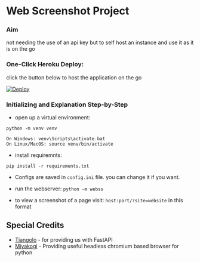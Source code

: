 # Web Screenshot Project

### Aim
not needing the use of an api key but to self host an instance and use it as it is on the go


### One-Click Heroku Deploy:
click the button below to host the application on the go

[![Deploy](https://www.herokucdn.com/deploy/button.svg)](https://heroku.com/deploy?template=https://github.com/OpenRestfulAPI/web-ss-project.git)

### Initializing and Explanation Step-by-Step

- open up a virtual environment:
```
python -m venv venv

On Windows: venv\Scripts\activate.bat
On Linux/MacOS: source venv/bin/activate

```

- install requiremnts:
```
pip install -r requirements.txt
```

- Configs are saved in `config.ini` file. you can change it if you want.

- run the webserver: `python -m webss`

- to view a screenshot of a page visit: `host:port/?site=website` in this format


## Special Credits
- [Tiangolo](https://github.com/tiangolo) - for providing us with FastAPI
- [Miyakogi](https://github.com/miyakogi) - Providing useful headless chromium based browser for python